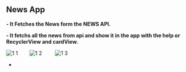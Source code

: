 ## News App

**- It Fetches the News form the NEWS API.**


**- It fetchs all the news from api and show it in the app with the help or RecyclerView and cardView.**


![1 1](https://user-images.githubusercontent.com/78073585/210627860-5e66bbb2-bfb5-4f3c-b365-d1283aef8806.png)  &nbsp;&nbsp;  &nbsp; &nbsp;   ![1 2](https://user-images.githubusercontent.com/78073585/210627856-3be6669e-c0d6-40b1-af11-c0151794dc7a.png)     &nbsp; &nbsp; &nbsp; &nbsp;       ![1 3](https://user-images.githubusercontent.com/78073585/210627849-425cb8b4-c75f-4b82-bff1-08c6fca329b8.png)



*




